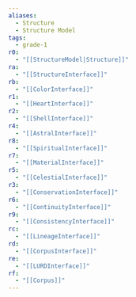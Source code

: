 ```yaml
---
aliases:
  - Structure
  - Structure Model
tags:
  - grade-1
r0:
  - "[[StructureModel|Structure]]"
ra:
  - "[[StructureInterface]]"
rb:
  - "[[ColorInterface]]"
r1:
  - "[[HeartInterface]]"
r2:
  - "[[ShellInterface]]"
r4:
  - "[[AstralInterface]]"
r8:
  - "[[SpiritualInterface]]"
r7:
  - "[[MaterialInterface]]"
r5:
  - "[[CelestialInterface]]"
r3:
  - "[[ConservationInterface]]"
r6:
  - "[[ContinuityInterface]]"
r9:
  - "[[ConsistencyInterface]]"
rc:
  - "[[LineageInterface]]"
rd:
  - "[[CorpusInterface]]"
re:
  - "[[LURDInterface]]"
rf:
  - "[[Corpus]]"
---
```


